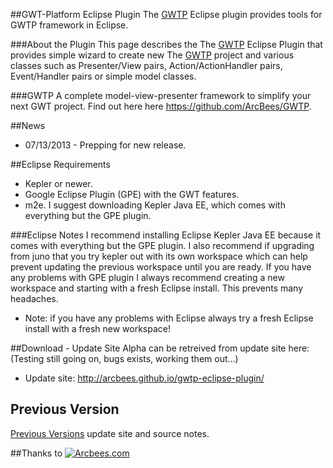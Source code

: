 ##GWT-Platform Eclipse Plugin
The [GWTP](https://github.com/ArcBees/GWTP) Eclipse plugin provides tools for GWTP framework in Eclipse. 

###About the Plugin
This page describes the The [GWTP](https://github.com/ArcBees/GWTP) Eclipse Plugin that provides simple wizard to create new 
The [GWTP](https://github.com/ArcBees/GWTP) project and 
various classes such as Presenter/View pairs, Action/ActionHandler pairs, Event/Handler pairs or simple model classes.

###GWTP
A complete model-view-presenter framework to simplify your next GWT project. Find out here here https://github.com/ArcBees/GWTP.

##News
* 07/13/2013 - Prepping for new release.

##Eclipse Requirements
* Kepler or newer.
* Google Eclipse Plugin (GPE) with the GWT features. 
* m2e. I suggest downloading Kepler Java EE, which comes with everything but the GPE plugin. 

###Eclipse Notes
I recommend installing Eclipse Kepler Java EE because it comes with everything but the GPE plugin. 
I also recommend if upgrading from juno that you try kepler out with its own workspace which
can help prevent updating the previous workspace until you are ready. 
If you have any problems with GPE plugin I always recommend creating a new workspace and starting with a fresh
Eclipse install. This prevents many headaches. 

* Note: if you have any problems with Eclipse always try a fresh Eclipse install with a fresh new workspace!

##Download - Update Site
Alpha can be retreived from update site here: (Testing still going on, bugs exists, working them out...)

* Update site: http://arcbees.github.io/gwtp-eclipse-plugin/


## Previous Version
[Previous Versions](https://github.com/ArcBees/gwtp-eclipse-plugin/wiki/Previous-Versions) update site and source notes. 

##Thanks to
[![Arcbees.com](http://arcbees-ads.appspot.com/ad.png)](http://arcbees.com)
